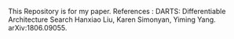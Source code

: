 This Repository is for my paper.
References : 
DARTS: Differentiable Architecture Search
Hanxiao Liu, Karen Simonyan, Yiming Yang.
arXiv:1806.09055.
